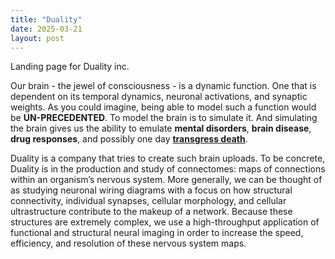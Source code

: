 ```yaml
---
title: "Duality"
date: 2025-03-21
layout: post
---
```


Landing page for Duality inc.

Our brain - the jewel of consciousness - is a dynamic function. One that is dependent on its temporal dynamics, neuronal activations, and synaptic weights. As you could imagine, being able to model such a function would be **UN-PRECEDENTED**. To model the brain is to simulate it. And simulating the brain gives us the ability to emulate **mental disorders**, **brain disease**, **drug responses**, and possibly one day **<u>transgress death</u>**.

Duality is a company that tries to create such brain uploads. To be concrete, Duality is in the production and study of connectomes: maps of connections within an organism’s nervous system. More generally, we can be thought of as studying neuronal wiring diagrams with a focus on how structural connectivity, individual synapses, cellular morphology, and cellular ultrastructure contribute to the makeup of a network. Because these structures are extremely complex, we use a high-throughput application of functional and structural neural imaging in order to increase the speed, efficiency, and resolution of these nervous system maps.
